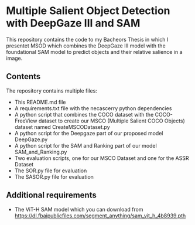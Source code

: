 # Multiple Salient Object Detection with DeepGaze III and SAM

This repository contains the code to my Bacheors Thesis in which I presentet MSOD which combines the DeepGaze III model with the foundational SAM model to predict objects and their relative salience in a image.

## Contents

The repository contains multiple files:
- This README.md file
- A requirements.txt file with the necascerry python dependencies
- A python script that combines the COCO dataset with the COCO-FreeView dataset to create our MSCO (Multiple Salient COCO Objects) dataset named CreateMSCODataset.py
- A python script for the Deepgaze part of our proposed model DeepGaze.py
- A python script for the SAM and Ranking part of our model SAM_and_Ranking.py
- Two evaluation scripts, one for our MSCO Dataset and one for the ASSR Dataset
- The SOR.py file for evaluation
- The SASOR.py file for evaluation

## Additional requirements

- The ViT-H SAM model which you can download from https://dl.fbaipublicfiles.com/segment_anything/sam_vit_h_4b8939.pth
